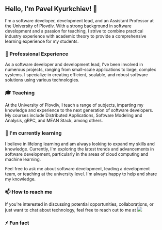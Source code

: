 ## Hello, I'm Pavel Kyurkchiev! 👋

I'm a software developer, development lead, and an Assistant Professor at the University of Plovdiv. With a strong background in software development and a passion for teaching, I strive to combine practical industry experience with academic theory to provide a comprehensive learning experience for my students.

### 🔭 Professional Experience

As a software developer and development lead, I've been involved in numerous projects, ranging from small-scale applications to large, complex systems. I specialize in creating efficient, scalable, and robust software solutions using various technologies.

### 🎓 Teaching

At the University of Plovdiv, I teach a range of subjects, imparting my knowledge and experience to the next generation of software developers. My courses include Distributed Applications, Software Modeling and Analysis, gRPC, and MEAN Stack, among others.

### 🌱 I'm currently learning

I believe in lifelong learning and am always looking to expand my skills and knowledge. Currently, I'm exploring the latest trends and advancements in software development, particularly in the areas of cloud computing and machine learning.

Feel free to ask me about software development, leading a development team, or teaching at the university level. I'm always happy to help and share my knowledge.

### 📫 How to reach me

If you're interested in discussing potential opportunities, collaborations, or just want to chat about technology, feel free to reach out to me at [<img src="https://img.shields.io/badge/LinkedIn-0077B5?style=for-the-badge&logo=linkedin&logoColor=white">](https://www.linkedin.com/in/pkyurkchiev/)

### ⚡ Fun fact

